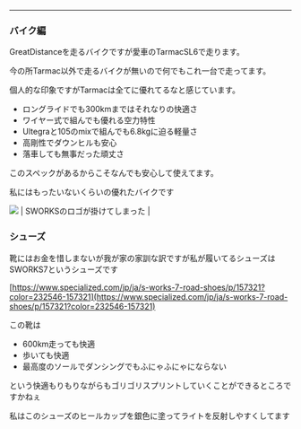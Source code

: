 
---
### バイク編
GreatDistanceを走るバイクですが愛車のTarmacSL6で走ります。

今の所Tarmac以外で走るバイクが無いので何でもこれ一台で走ってます。

個人的な印象ですがTarmacは全てに優れてるなと感じています。



- ロングライドでも300kmまではそれなりの快適さ
- ワイヤー式で組んでも優れる空力特性
- Ultegraと105のmixで組んでも6.8kgに迫る軽量さ
- 高剛性でダウンヒルも安心
- 落車しても無事だった頑丈さ

このスペックがあるからこそなんでも安心して使えてます。



私にはもったいないくらいの優れたバイクです



[![](https://1.bp.blogspot.com/-GHx09IgMSwY/XWVw-BDxUdI/AAAAAAAABjA/nNPW0XcnRCQjjojqUpfWeeYFYKCQ3avNACK4BGAYYCw/s320/IMG_20190827_201753_785.jpg)](http://1.bp.blogspot.com/-GHx09IgMSwY/XWVw-BDxUdI/AAAAAAAABjA/nNPW0XcnRCQjjojqUpfWeeYFYKCQ3avNACK4BGAYYCw/s1600/IMG_20190827_201753_785.jpg)
| SWORKSのロゴが掛けてしまった |

### シューズ

靴にはお金を惜しまないが我が家の家訓な訳ですが私が履いてるシューズはSWORKS7というシューズです



[https://www.specialized.com/jp/ja/s-works-7-road-shoes/p/157321?color=232546-157321](https://www.specialized.com/jp/ja/s-works-7-road-shoes/p/157321?color=232546-157321)



この靴は

- 600km走っても快適
- 歩いても快適
- 最高度のソールでダンシングでもふにゃふにゃにならない

という快適もりもりながらもゴリゴリスプリントしていくことができるところですかねぇ



私はこのシューズのヒールカップを銀色に塗ってライトを反射しやすくしてます
